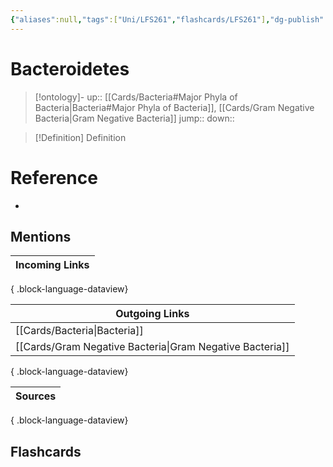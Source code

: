 ```yaml
---
{"aliases":null,"tags":["Uni/LFS261","flashcards/LFS261"],"dg-publish":true,"permalink":"/cards/bacteroidetes/","dgPassFrontmatter":true}
---
```


# Bacteroidetes

> [!ontology]-
> up:: [[Cards/Bacteria#Major Phyla of Bacteria\|Bacteria#Major Phyla of Bacteria]], [[Cards/Gram Negative Bacteria\|Gram Negative Bacteria]]
> jump:: 
> down:: 

> [!Definition] Definition
> 

# Reference
- 

## Mentions

| Incoming Links |
| -------------- |

{ .block-language-dataview}

| Outgoing Links                                              |
| ----------------------------------------------------------- |
| [[Cards/Bacteria\|Bacteria]]                             |
| [[Cards/Gram Negative Bacteria\|Gram Negative Bacteria]] |

{ .block-language-dataview}

| Sources |
| ------- |

{ .block-language-dataview}

## Flashcards 
